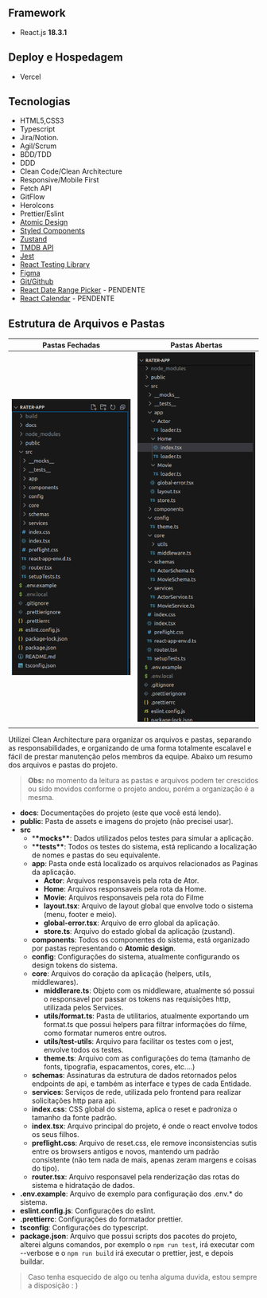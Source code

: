 ## Framework

-  React.js **18.3.1**

## Deploy e Hospedagem

-  Vercel

## Tecnologias

-  HTML5,CSS3
-  Typescript
-  Jira/Notion.
-  Agil/Scrum
-  BDD/TDD
-  DDD
-  Clean Code/Clean Architecture
-  Responsive/Mobile First
-  Fetch API
-  GitFlow
-  HeroIcons
-  Prettier/Eslint
-  [Atomic Design](https://atomicdesign.bradfrost.com/chapter-2/)
-  [Styled Components](https://styled-components.com/)
-  [Zustand](https://zustand-demo.pmnd.rs/)
-  [TMDB API](https://developer.themoviedb.org/reference/genre-movie-list)
-  [Jest](https://jestjs.io/pt-BR/)
-  [React Testing Library](https://testing-library.com/)
-  [Figma](https://figma.com/)
-  [Git/Github](https://github.com/matheusgrodrigues/rater-app)
-  [React Date Range Picker](https://projects.wojtekmaj.pl/react-daterange-picker/) - PENDENTE
-  [React Calendar](https://projects.wojtekmaj.pl/react-calendar/) - PENDENTE

## Estrutura de Arquivos e Pastas

| Pastas Fechadas                                       | Pastas Abertas                                              |
| ----------------------------------------------------- | ----------------------------------------------------------- |
| ![Pastas Fechadas](/docs/images/estrutura-pastas.png) | ![Pastas Abertas](/docs/images/estrutura-pastas-aberta.png) |
| []()                                                  | []()                                                        |

Utilizei Clean Architecture para organizar os arquivos e pastas, separando as responsabilidades, e organizando de uma forma totalmente escalavel e fácil de prestar manutenção pelos membros da equipe. Abaixo um resumo dos arquivos e pastas do projeto.

> **Obs:** no momento da leitura as pastas e arquivos podem ter crescidos ou sido movidos conforme o projeto andou, porém a organização é a mesma.

-  **docs**: Documentações do projeto (este que você está lendo).
-  **public**: Pasta de assets e imagens do projeto (não precisei usar).
-  **src**
   -  \***\*mocks\*\***: Dados utilizados pelos testes para simular a aplicação.
   -  \***\*tests\*\***: Todos os testes do sistema, está replicando a localização de nomes e pastas do seu equivalente.
   -  **app**: Pasta onde está localizado os arquivos relacionados as Paginas da aplicação.
      -  **Actor**: Arquivos responsaveis pela rota de Ator.
      -  **Home**: Arquivos responsaveis pela rota da Home.
      -  **Movie**: Arquivos responsaveis pela rota do Filme
      -  **layout.tsx**: Arquivo de layout global que envolve todo o sistema (menu, footer e meio).
      -  **global-error.tsx**: Arquivo de erro global da aplicação.
      -  **store.ts**: Arquivo do estado global da aplicação (zustand).
   -  **components**: Todos os componentes do sistema, está organizado por pastas representando o **Atomic design**.
   -  **config**: Configurações do sistema, atualmente configurando os design tokens do sistema.
   -  **core**: Arquivos do coração da aplicação (helpers, utils, middlewares).
      -  **middlerare.ts**: Objeto com os middleware, atualmente só possui o responsavel por passar os tokens nas requisições http, utilizada pelos Services.
      -  **utils/format.ts**: Pasta de utilitarios, atualmente exportando um format.ts que possui helpers para filtrar informações do filme, como formatar numeros entre outros.
      -  **utils/test-utils**: Arquivo para facilitar os testes com o jest, envolve todos os testes.
      -  **theme.ts**: Arquivo com as configurações do tema (tamanho de fonts, tipografia, espacamentos, cores, etc....)
   -  **schemas**: Assinaturas da estrutura de dados retornados pelos endpoints de api, e também as interface e types de cada Entidade.
   -  **services**: Serviços de rede, utilizada pelo frontend para realizar solicitações http para api.
   -  **index.css**: CSS global do sistema, aplica o reset e padroniza o tamanho da fonte padrão.
   -  **index.tsx**: Arquivo principal do projeto, é onde o react envolve todos os seus filhos.
   -  **preflight.css**: Arquivo de reset.css, ele remove inconsistencias sutis entre os browsers antigos e novos, mantendo um padrão consistente (não tem nada de mais, apenas zeram margens e coisas do tipo).
   -  **router.tsx**: Arquivo responsavel pela renderização das rotas do sistema e hidratação de dados.
-  **.env.example**: Arquivo de exemplo para configuração dos .env.\* do sistema.
-  **eslint.config.js**: Configurações do eslint.
-  **.prettierrc**: Configurações do formatador prettier.
-  **tsconfig**: Configurações do typescript.
-  **package.json**: Arquivo que possui scripts dos pacotes do projeto, alterei alguns comandos, por exemplo o `npm run test`, irá executar com --verbose e o `npm run build` irá executar o prettier, jest, e depois buildar.

> Caso tenha esquecido de algo ou tenha alguma duvida, estou sempre a disposição : )
